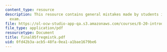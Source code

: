 ```yaml
---
content_type: resource
description: This resource contains general mistakes made by students in the final
  exam.
file: https://ol-ocw-studio-app-qa.s3.amazonaws.com/courses/8-20-introduction-to-special-relativity-january-iap-2005/0fd42b3aacb548fa0ea1a1bae1679be6_final05freqmistk.pdf
file_type: application/pdf
resourcetype: Document
title: final05freqmistk.pdf
uid: 0fd42b3a-acb5-48fa-0ea1-a1bae1679be6
---
```

